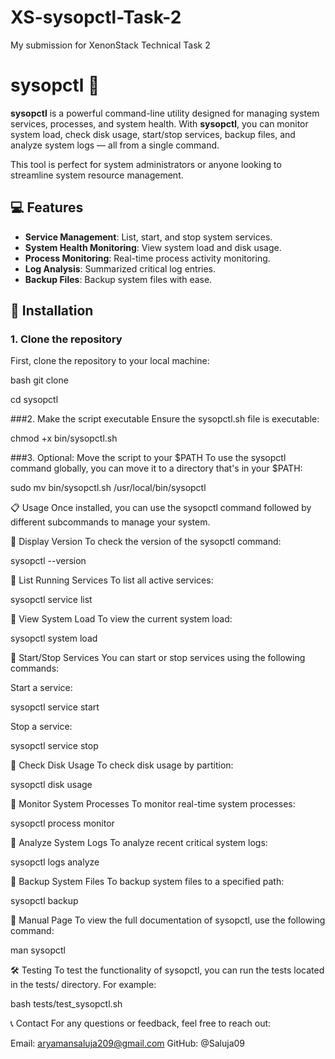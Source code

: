 # XS-sysopctl-Task-2
My submission for XenonStack Technical Task 2

# sysopctl 🚀

**sysopctl** is a powerful command-line utility designed for managing system services, processes, and system health. With **sysopctl**, you can monitor system load, check disk usage, start/stop services, backup files, and analyze system logs — all from a single command. 

This tool is perfect for system administrators or anyone looking to streamline system resource management.

## 💻 Features

- **Service Management**: List, start, and stop system services.
- **System Health Monitoring**: View system load and disk usage.
- **Process Monitoring**: Real-time process activity monitoring.
- **Log Analysis**: Summarized critical log entries.
- **Backup Files**: Backup system files with ease.

## 🔧 Installation

### 1. Clone the repository
First, clone the repository to your local machine:

bash
git clone <repository-url>

cd sysopctl

###2. Make the script executable
Ensure the sysopctl.sh file is executable:

chmod +x bin/sysopctl.sh

###3. Optional: Move the script to your $PATH
To use the sysopctl command globally, you can move it to a directory that's in your $PATH:


sudo mv bin/sysopctl.sh /usr/local/bin/sysopctl


📋 Usage
Once installed, you can use the sysopctl command followed by different subcommands to manage your system.

🔹 Display Version
To check the version of the sysopctl command:

sysopctl --version

🔹 List Running Services
To list all active services:

sysopctl service list

🔹 View System Load
To view the current system load:

sysopctl system load

🔹 Start/Stop Services
You can start or stop services using the following commands:

Start a service:

sysopctl service start <service-name>

Stop a service:

sysopctl service stop <service-name>

🔹 Check Disk Usage
To check disk usage by partition:

sysopctl disk usage

🔹 Monitor System Processes
To monitor real-time system processes:

sysopctl process monitor

🔹 Analyze System Logs
To analyze recent critical system logs:

sysopctl logs analyze

🔹 Backup System Files
To backup system files to a specified path:

sysopctl backup <path>

📝 Manual Page
To view the full documentation of sysopctl, use the following command:

man sysopctl

🛠️ Testing
To test the functionality of sysopctl, you can run the tests located in the tests/ directory. For example:


bash tests/test_sysopctl.sh


📞 Contact
For any questions or feedback, feel free to reach out:

Email: aryamansaluja209@gmail.com
GitHub: @Saluja09
